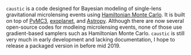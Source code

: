 `caustic` is a code designed for Bayesian modeling of single-lens gravitational microlensing events using [Hamiltonian Monte Carlo](http://arogozhnikov.github.io/2016/12/19/markov_chain_monte_carlo.html). It is built on top of 
[PyMC3](https://docs.pymc.io/), [exoplanet](https://exoplanet.dfm.io/en/latest/), and [Astropy](http://www.astropy.org/). Although there are now several open-source codes for modleing microlensing events, none 
of those use gradient-based samplers such as Hamiltonian Monte Carlo. `caustic` is still very much in early development and lacking documentation, I hope to release a packaged version in before mid 2019. 
